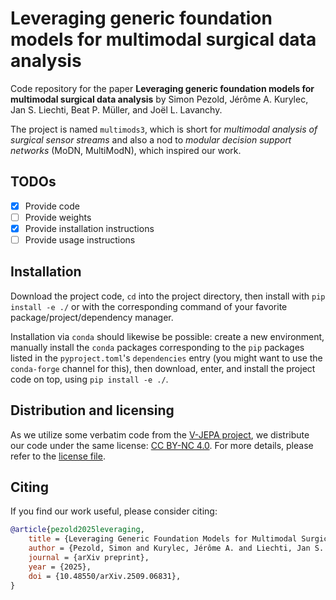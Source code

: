 # Leveraging generic foundation models for multimodal surgical data analysis

Code repository for the paper **Leveraging generic foundation models for multimodal surgical data analysis** by Simon
Pezold, Jérôme A. Kurylec, Jan S. Liechti, Beat P. Müller, and Joël L. Lavanchy.

The project is named `multimods3`, which is short for *multimodal analysis of surgical sensor streams* and also a nod
to *modular decision support networks* (MoDN, MultiModN), which inspired our work.

## TODOs
- [x] Provide code
- [ ] Provide weights
- [x] Provide installation instructions
- [ ] Provide usage instructions

## Installation

Download the project code, `cd` into the project directory, then install with `pip install -e ./` or with the
corresponding command of your favorite package/project/dependency manager.

Installation via `conda` should likewise be possible: create a new environment, manually install the `conda` packages
corresponding to the `pip` packages listed in the `pyproject.toml`'s `dependencies` entry (you might want to use the
`conda-forge` channel for this), then download, enter, and install the project code on top, using `pip install -e ./`.

## Distribution and licensing

As we utilize some verbatim code from the [V-JEPA project](https://github.com/facebookresearch/jepa/), we distribute our
code under the same license: [CC BY-NC 4.0](https://creativecommons.org/licenses/by-nc/4.0/). For more details, please
refer to the [license file](./LICENSE.txt).

## Citing

If you find our work useful, please consider citing:
```bibtex
@article{pezold2025leveraging,
    title = {Leveraging Generic Foundation Models for Multimodal Surgical Data Analysis}, 
    author = {Pezold, Simon and Kurylec, Jérôme A. and Liechti, Jan S. and Müller, Beat P. and Lavanchy, Joël L.},
    journal = {arXiv preprint},
    year = {2025},
    doi = {10.48550/arXiv.2509.06831},
}
```
